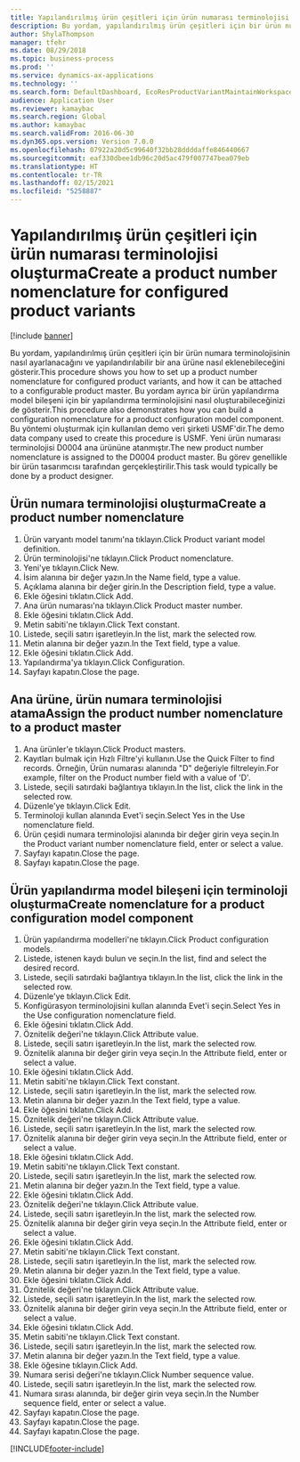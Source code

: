 ```yaml
---
title: Yapılandırılmış ürün çeşitleri için ürün numarası terminolojisi oluşturma
description: Bu yordam, yapılandırılmış ürün çeşitleri için bir ürün numara terminolojisinin nasıl ayarlanacağını ve yapılandırılabilir bir ana ürüne nasıl eklenebileceğini gösterir.
author: ShylaThompson
manager: tfehr
ms.date: 08/29/2018
ms.topic: business-process
ms.prod: ''
ms.service: dynamics-ax-applications
ms.technology: ''
ms.search.form: DefaultDashboard, EcoResProductVariantMaintainWorkspace, EcoResNomenclature, EcoResProductListPage, EcoResProductDetails, PCProductConfigurationModelListPage, PCProductConfigurationModelDetails
audience: Application User
ms.reviewer: kamaybac
ms.search.region: Global
ms.author: kamaybac
ms.search.validFrom: 2016-06-30
ms.dyn365.ops.version: Version 7.0.0
ms.openlocfilehash: 07922a20d5c99640f32bb28ddddaffe846440667
ms.sourcegitcommit: eaf330dbee1db96c20d5ac479f007747bea079eb
ms.translationtype: HT
ms.contentlocale: tr-TR
ms.lasthandoff: 02/15/2021
ms.locfileid: "5258887"
---
```

# <a name="create-a-product-number-nomenclature-for-configured-product-variants"></a><span data-ttu-id="588fa-103">Yapılandırılmış ürün çeşitleri için ürün numarası terminolojisi oluşturma</span><span class="sxs-lookup"><span data-stu-id="588fa-103">Create a product number nomenclature for configured product variants</span></span>

[!include [banner](../../includes/banner.md)]

<span data-ttu-id="588fa-104">Bu yordam, yapılandırılmış ürün çeşitleri için bir ürün numara terminolojisinin nasıl ayarlanacağını ve yapılandırılabilir bir ana ürüne nasıl eklenebileceğini gösterir.</span><span class="sxs-lookup"><span data-stu-id="588fa-104">This procedure shows you how to set up a product number nomenclature for configured product variants, and how it can be attached to a configurable product master.</span></span> <span data-ttu-id="588fa-105">Bu yordam ayrıca bir ürün yapılandırma model bileşeni için bir yapılandırma terminolojisini nasıl oluşturabileceğinizi de gösterir.</span><span class="sxs-lookup"><span data-stu-id="588fa-105">This procedure also demonstrates how you can build a configuration nomenclature for a product configuration model component.</span></span> <span data-ttu-id="588fa-106">Bu yöntemi oluşturmak için kullanılan demo veri şirketi USMF'dir.</span><span class="sxs-lookup"><span data-stu-id="588fa-106">The demo data company used to create this procedure is USMF.</span></span> <span data-ttu-id="588fa-107">Yeni ürün numarası terminolojisi D0004 ana ürününe atanmıştır.</span><span class="sxs-lookup"><span data-stu-id="588fa-107">The new product number nomenclature is assigned to the D0004 product master.</span></span> <span data-ttu-id="588fa-108">Bu görev genellikle bir ürün tasarımcısı tarafından gerçekleştirilir.</span><span class="sxs-lookup"><span data-stu-id="588fa-108">This task would typically be done by a product designer.</span></span>


## <a name="create-a-product-number-nomenclature"></a><span data-ttu-id="588fa-109">Ürün numara terminolojisi oluşturma</span><span class="sxs-lookup"><span data-stu-id="588fa-109">Create a product number nomenclature</span></span>
1. <span data-ttu-id="588fa-110">Ürün varyantı model tanımı'na tıklayın.</span><span class="sxs-lookup"><span data-stu-id="588fa-110">Click Product variant model definition.</span></span>
2. <span data-ttu-id="588fa-111">Ürün terminolojisi'ne tıklayın.</span><span class="sxs-lookup"><span data-stu-id="588fa-111">Click Product nomenclature.</span></span>
3. <span data-ttu-id="588fa-112">Yeni'ye tıklayın.</span><span class="sxs-lookup"><span data-stu-id="588fa-112">Click New.</span></span>
4. <span data-ttu-id="588fa-113">İsim alanına bir değer yazın.</span><span class="sxs-lookup"><span data-stu-id="588fa-113">In the Name field, type a value.</span></span>
5. <span data-ttu-id="588fa-114">Açıklama alanına bir değer girin.</span><span class="sxs-lookup"><span data-stu-id="588fa-114">In the Description field, type a value.</span></span>
6. <span data-ttu-id="588fa-115">Ekle öğesini tıklatın.</span><span class="sxs-lookup"><span data-stu-id="588fa-115">Click Add.</span></span>
7. <span data-ttu-id="588fa-116">Ana ürün numarası'na tıklayın.</span><span class="sxs-lookup"><span data-stu-id="588fa-116">Click Product master number.</span></span>
8. <span data-ttu-id="588fa-117">Ekle öğesini tıklatın.</span><span class="sxs-lookup"><span data-stu-id="588fa-117">Click Add.</span></span>
9. <span data-ttu-id="588fa-118">Metin sabiti'ne tıklayın.</span><span class="sxs-lookup"><span data-stu-id="588fa-118">Click Text constant.</span></span>
10. <span data-ttu-id="588fa-119">Listede, seçili satırı işaretleyin.</span><span class="sxs-lookup"><span data-stu-id="588fa-119">In the list, mark the selected row.</span></span>
11. <span data-ttu-id="588fa-120">Metin alanına bir değer yazın.</span><span class="sxs-lookup"><span data-stu-id="588fa-120">In the Text field, type a value.</span></span>
12. <span data-ttu-id="588fa-121">Ekle öğesini tıklatın.</span><span class="sxs-lookup"><span data-stu-id="588fa-121">Click Add.</span></span>
13. <span data-ttu-id="588fa-122">Yapılandırma'ya tıklayın.</span><span class="sxs-lookup"><span data-stu-id="588fa-122">Click Configuration.</span></span>
14. <span data-ttu-id="588fa-123">Sayfayı kapatın.</span><span class="sxs-lookup"><span data-stu-id="588fa-123">Close the page.</span></span>

## <a name="assign-the-product-number-nomenclature-to-a-product-master"></a><span data-ttu-id="588fa-124">Ana ürüne, ürün numara terminolojisi atama</span><span class="sxs-lookup"><span data-stu-id="588fa-124">Assign the product number nomenclature to a product master</span></span>
1. <span data-ttu-id="588fa-125">Ana ürünler'e tıklayın.</span><span class="sxs-lookup"><span data-stu-id="588fa-125">Click Product masters.</span></span>
2. <span data-ttu-id="588fa-126">Kayıtları bulmak için Hızlı Filtre'yi kullanın.</span><span class="sxs-lookup"><span data-stu-id="588fa-126">Use the Quick Filter to find records.</span></span> <span data-ttu-id="588fa-127">Örneğin, Ürün numarası alanında "D" değeriyle filtreleyin.</span><span class="sxs-lookup"><span data-stu-id="588fa-127">For example, filter on the Product number field with a value of 'D'.</span></span>
3. <span data-ttu-id="588fa-128">Listede, seçili satırdaki bağlantıya tıklayın.</span><span class="sxs-lookup"><span data-stu-id="588fa-128">In the list, click the link in the selected row.</span></span>
4. <span data-ttu-id="588fa-129">Düzenle'ye tıklayın.</span><span class="sxs-lookup"><span data-stu-id="588fa-129">Click Edit.</span></span>
5. <span data-ttu-id="588fa-130">Terminoloji kullan alanında Evet'i seçin.</span><span class="sxs-lookup"><span data-stu-id="588fa-130">Select Yes in the Use nomenclature field.</span></span>
6. <span data-ttu-id="588fa-131">Ürün çeşidi numara terminolojisi alanında bir değer girin veya seçin.</span><span class="sxs-lookup"><span data-stu-id="588fa-131">In the Product variant number nomenclature field, enter or select a value.</span></span>
7. <span data-ttu-id="588fa-132">Sayfayı kapatın.</span><span class="sxs-lookup"><span data-stu-id="588fa-132">Close the page.</span></span>
8. <span data-ttu-id="588fa-133">Sayfayı kapatın.</span><span class="sxs-lookup"><span data-stu-id="588fa-133">Close the page.</span></span>

## <a name="create-nomenclature-for-a-product-configuration-model-component"></a><span data-ttu-id="588fa-134">Ürün yapılandırma model bileşeni için terminoloji oluşturma</span><span class="sxs-lookup"><span data-stu-id="588fa-134">Create nomenclature for a product configuration model component</span></span>
1. <span data-ttu-id="588fa-135">Ürün yapılandırma modelleri'ne tıklayın.</span><span class="sxs-lookup"><span data-stu-id="588fa-135">Click Product configuration models.</span></span>
2. <span data-ttu-id="588fa-136">Listede, istenen kaydı bulun ve seçin.</span><span class="sxs-lookup"><span data-stu-id="588fa-136">In the list, find and select the desired record.</span></span>
3. <span data-ttu-id="588fa-137">Listede, seçili satırdaki bağlantıya tıklayın.</span><span class="sxs-lookup"><span data-stu-id="588fa-137">In the list, click the link in the selected row.</span></span>
4. <span data-ttu-id="588fa-138">Düzenle'ye tıklayın.</span><span class="sxs-lookup"><span data-stu-id="588fa-138">Click Edit.</span></span>
5. <span data-ttu-id="588fa-139">Konfigürasyon terminolojisini kullan alanında Evet'i seçin.</span><span class="sxs-lookup"><span data-stu-id="588fa-139">Select Yes in the Use configuration nomenclature field.</span></span>
6. <span data-ttu-id="588fa-140">Ekle öğesini tıklatın.</span><span class="sxs-lookup"><span data-stu-id="588fa-140">Click Add.</span></span>
7. <span data-ttu-id="588fa-141">Öznitelik değeri'ne tıklayın.</span><span class="sxs-lookup"><span data-stu-id="588fa-141">Click Attribute value.</span></span>
8. <span data-ttu-id="588fa-142">Listede, seçili satırı işaretleyin.</span><span class="sxs-lookup"><span data-stu-id="588fa-142">In the list, mark the selected row.</span></span>
9. <span data-ttu-id="588fa-143">Öznitelik alanına bir değer girin veya seçin.</span><span class="sxs-lookup"><span data-stu-id="588fa-143">In the Attribute field, enter or select a value.</span></span>
10. <span data-ttu-id="588fa-144">Ekle öğesini tıklatın.</span><span class="sxs-lookup"><span data-stu-id="588fa-144">Click Add.</span></span>
11. <span data-ttu-id="588fa-145">Metin sabiti'ne tıklayın.</span><span class="sxs-lookup"><span data-stu-id="588fa-145">Click Text constant.</span></span>
12. <span data-ttu-id="588fa-146">Listede, seçili satırı işaretleyin.</span><span class="sxs-lookup"><span data-stu-id="588fa-146">In the list, mark the selected row.</span></span>
13. <span data-ttu-id="588fa-147">Metin alanına bir değer yazın.</span><span class="sxs-lookup"><span data-stu-id="588fa-147">In the Text field, type a value.</span></span>
14. <span data-ttu-id="588fa-148">Ekle öğesini tıklatın.</span><span class="sxs-lookup"><span data-stu-id="588fa-148">Click Add.</span></span>
15. <span data-ttu-id="588fa-149">Öznitelik değeri'ne tıklayın.</span><span class="sxs-lookup"><span data-stu-id="588fa-149">Click Attribute value.</span></span>
16. <span data-ttu-id="588fa-150">Listede, seçili satırı işaretleyin.</span><span class="sxs-lookup"><span data-stu-id="588fa-150">In the list, mark the selected row.</span></span>
17. <span data-ttu-id="588fa-151">Öznitelik alanına bir değer girin veya seçin.</span><span class="sxs-lookup"><span data-stu-id="588fa-151">In the Attribute field, enter or select a value.</span></span>
18. <span data-ttu-id="588fa-152">Ekle öğesini tıklatın.</span><span class="sxs-lookup"><span data-stu-id="588fa-152">Click Add.</span></span>
19. <span data-ttu-id="588fa-153">Metin sabiti'ne tıklayın.</span><span class="sxs-lookup"><span data-stu-id="588fa-153">Click Text constant.</span></span>
20. <span data-ttu-id="588fa-154">Listede, seçili satırı işaretleyin.</span><span class="sxs-lookup"><span data-stu-id="588fa-154">In the list, mark the selected row.</span></span>
21. <span data-ttu-id="588fa-155">Metin alanına bir değer yazın.</span><span class="sxs-lookup"><span data-stu-id="588fa-155">In the Text field, type a value.</span></span>
22. <span data-ttu-id="588fa-156">Ekle öğesini tıklatın.</span><span class="sxs-lookup"><span data-stu-id="588fa-156">Click Add.</span></span>
23. <span data-ttu-id="588fa-157">Öznitelik değeri'ne tıklayın.</span><span class="sxs-lookup"><span data-stu-id="588fa-157">Click Attribute value.</span></span>
24. <span data-ttu-id="588fa-158">Listede, seçili satırı işaretleyin.</span><span class="sxs-lookup"><span data-stu-id="588fa-158">In the list, mark the selected row.</span></span>
25. <span data-ttu-id="588fa-159">Öznitelik alanına bir değer girin veya seçin.</span><span class="sxs-lookup"><span data-stu-id="588fa-159">In the Attribute field, enter or select a value.</span></span>
26. <span data-ttu-id="588fa-160">Ekle öğesini tıklatın.</span><span class="sxs-lookup"><span data-stu-id="588fa-160">Click Add.</span></span>
27. <span data-ttu-id="588fa-161">Metin sabiti'ne tıklayın.</span><span class="sxs-lookup"><span data-stu-id="588fa-161">Click Text constant.</span></span>
28. <span data-ttu-id="588fa-162">Listede, seçili satırı işaretleyin.</span><span class="sxs-lookup"><span data-stu-id="588fa-162">In the list, mark the selected row.</span></span>
29. <span data-ttu-id="588fa-163">Metin alanına bir değer yazın.</span><span class="sxs-lookup"><span data-stu-id="588fa-163">In the Text field, type a value.</span></span>
30. <span data-ttu-id="588fa-164">Ekle öğesini tıklatın.</span><span class="sxs-lookup"><span data-stu-id="588fa-164">Click Add.</span></span>
31. <span data-ttu-id="588fa-165">Öznitelik değeri'ne tıklayın.</span><span class="sxs-lookup"><span data-stu-id="588fa-165">Click Attribute value.</span></span>
32. <span data-ttu-id="588fa-166">Listede, seçili satırı işaretleyin.</span><span class="sxs-lookup"><span data-stu-id="588fa-166">In the list, mark the selected row.</span></span>
33. <span data-ttu-id="588fa-167">Öznitelik alanına bir değer girin veya seçin.</span><span class="sxs-lookup"><span data-stu-id="588fa-167">In the Attribute field, enter or select a value.</span></span>
34. <span data-ttu-id="588fa-168">Ekle öğesini tıklatın.</span><span class="sxs-lookup"><span data-stu-id="588fa-168">Click Add.</span></span>
35. <span data-ttu-id="588fa-169">Metin sabiti'ne tıklayın.</span><span class="sxs-lookup"><span data-stu-id="588fa-169">Click Text constant.</span></span>
36. <span data-ttu-id="588fa-170">Listede, seçili satırı işaretleyin.</span><span class="sxs-lookup"><span data-stu-id="588fa-170">In the list, mark the selected row.</span></span>
37. <span data-ttu-id="588fa-171">Metin alanına bir değer yazın.</span><span class="sxs-lookup"><span data-stu-id="588fa-171">In the Text field, type a value.</span></span>
38. <span data-ttu-id="588fa-172">Ekle öğesine tıklayın.</span><span class="sxs-lookup"><span data-stu-id="588fa-172">Click Add.</span></span>
39. <span data-ttu-id="588fa-173">Numara serisi değeri'ne tıklayın.</span><span class="sxs-lookup"><span data-stu-id="588fa-173">Click Number sequence value.</span></span>
40. <span data-ttu-id="588fa-174">Listede, seçili satırı işaretleyin.</span><span class="sxs-lookup"><span data-stu-id="588fa-174">In the list, mark the selected row.</span></span>
41. <span data-ttu-id="588fa-175">Numara sırası alanında, bir değer girin veya seçin.</span><span class="sxs-lookup"><span data-stu-id="588fa-175">In the Number sequence field, enter or select a value.</span></span>
42. <span data-ttu-id="588fa-176">Sayfayı kapatın.</span><span class="sxs-lookup"><span data-stu-id="588fa-176">Close the page.</span></span>
43. <span data-ttu-id="588fa-177">Sayfayı kapatın.</span><span class="sxs-lookup"><span data-stu-id="588fa-177">Close the page.</span></span>
44. <span data-ttu-id="588fa-178">Sayfayı kapatın.</span><span class="sxs-lookup"><span data-stu-id="588fa-178">Close the page.</span></span>



[!INCLUDE[footer-include](../../../includes/footer-banner.md)]